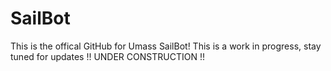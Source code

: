 # SailBot
This is the offical GitHub for Umass SailBot!
This is a work in progress, stay tuned for updates
!! UNDER CONSTRUCTION !!
